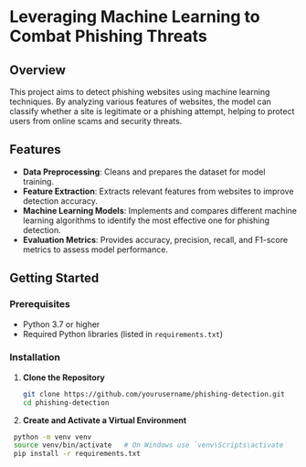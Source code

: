 # Leveraging Machine Learning to Combat Phishing Threats

## Overview

This project aims to detect phishing websites using machine learning techniques. By analyzing various features of websites, the model can classify whether a site is legitimate or a phishing attempt, helping to protect users from online scams and security threats.

## Features

- **Data Preprocessing**: Cleans and prepares the dataset for model training.
- **Feature Extraction**: Extracts relevant features from websites to improve detection accuracy.
- **Machine Learning Models**: Implements and compares different machine learning algorithms to identify the most effective one for phishing detection.
- **Evaluation Metrics**: Provides accuracy, precision, recall, and F1-score metrics to assess model performance.

## Getting Started

### Prerequisites

- Python 3.7 or higher
- Required Python libraries (listed in `requirements.txt`)

### Installation

1. **Clone the Repository**

   ```bash
   git clone https://github.com/yourusername/phishing-detection.git
   cd phishing-detection
2. **Create and Activate a Virtual Environment**
  ```bash
   python -m venv venv
   source venv/bin/activate   # On Windows use `venv\Scripts\activate
   pip install -r requirements.txt
   
